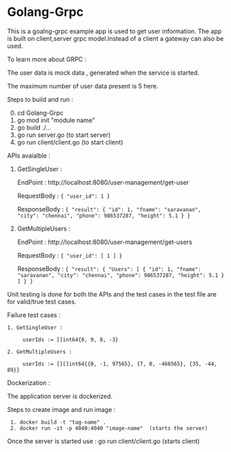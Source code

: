 # Golang-Grpc

This is a goalng-grpc example app is used to get user information.
The app is built on client,server grpc model.Instead of a client a gateway can also be used. 

To learn more about GRPC : 

The user data is mock data , generated when the service is started.

The maximum number of user data present is 5 here.

Steps to build and run :

   0. cd Golang-Grpc
   1. go mod init "module name"
   2. go build ./...
   3. go run server.go   (to start server)
   4. go run client/client.go  (to start client)

APIs avaialble : 

1. GetSingleUser : 

    EndPoint : http://localhost:8080/user-management/get-user

    RequestBody : `{
                   "user_id": 1
                }`

    ResponseBody : `{
                "result": {
                "id": 1,
                "fname": "saravanan",
                "city": "chennai",
                "phone": 986537287,
                "height": 5.1
                  }
              }`

2. GetMultipleUsers : 
    
     EndPoint : http://localhost:8080/user-management/get-users

     RequestBody : `{
                 "user_id": [
                          1
                         ]
                    }`

     ResponseBody : `{
                   "result": {
                     "Users": [
                        {
                         "id": 1,
                         "fname": "saravanan",
                         "city": "chennai",
                         "phone": 986537287,
                         "height": 5.1
                        }
                          ]
                        }
                    }`


Unit testing is done for both the APIs and the test cases in the test file are for valid/true test cases.

Failure test cases :

    1. GetSingleUser : 

         userIds := []int64{0, 9, 8, -3} 

    2. GetMultipleUsers :
         
         userIds := [][]int64{{0, -1, 97565}, {7, 0, -466565}, {35, -44, 89}}

Dockerization :
   
   The application server is dockerized.

   Steps to create image and run image : 
     
     1. docker build -t "tag-name" .
     2. docker run -it -p 4040:4040 "image-name"  (starts the server)
    
   Once the server is started use : go run client/client.go (starts client)

   






